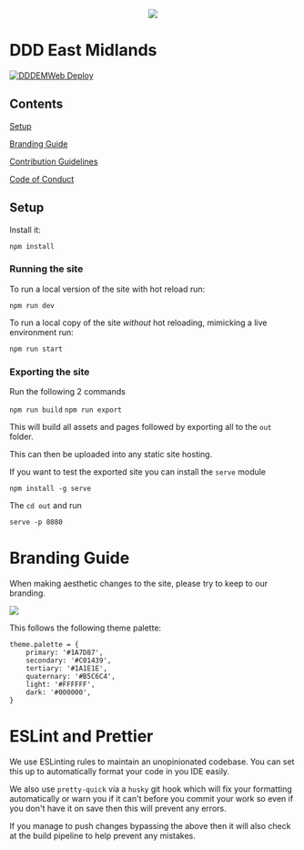 <p align="center">
  <img src="https://s3.eu-west-2.amazonaws.com/ddd-images/ddd_avatar_200x200.jpg" />
</p>

# DDD East Midlands

[![DDDEMWeb Deploy](https://github.com/DDDEastMidlandsLimited/dddem-web/actions/workflows/main.yml/badge.svg)](https://github.com/DDDEastMidlandsLimited/dddem-web/actions/workflows/main.yml)

## Contents

[Setup](#setup)

[Branding Guide](#branding-guide)

[Contribution Guidelines](./.github/contributing.md)

[Code of Conduct](CODE_OF_CONDUCT.md)

## Setup

Install it:

`npm install`

### Running the site

To run a local version of the site with hot reload run:

`npm run dev`

To run a local copy of the site _without_ hot reloading, mimicking a live
environment run:

`npm run start`

### Exporting the site

Run the following 2 commands

`npm run build`
`npm run export`

This will build all assets and pages followed by exporting all to the
`out` folder.

This can then be uploaded into any static site hosting.

If you want to test the exported site you can install the `serve` module

`npm install -g serve`

The `cd out` and run

`serve -p 8080`

# Branding Guide

When making aesthetic changes to the site, please try to keep to our branding.

<img src="https://s3.eu-west-2.amazonaws.com/ddd-images/ddd_branding-08.jpg">

This follows the following theme palette:

```
theme.palette = {
    primary: '#1A7D87',
    secondary: '#C01439',
    tertiary: '#1A1E1E',
    quaternary: '#B5C6C4',
    light: '#FFFFFF',
    dark: '#000000',
}
```

# ESLint and Prettier

We use ESLinting rules to maintain an unopinionated codebase. You can set this up to automatically format your code in you IDE easily.

We also use `pretty-quick` via a `husky` git hook which will fix your formatting automatically or warn you if it can't before you commit your work so even if you don't have it on save then this will prevent any errors.

If you manage to push changes bypassing the above then it will also check at the build pipeline to help prevent any mistakes.
